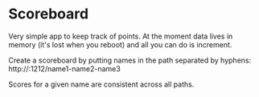 # Scoreboard

Very simple app to keep track of points.  At the moment data lives in memory (it's lost when you reboot) and all you can do is increment.

Create a scoreboard by putting names in the path separated by hyphens: http://<your-host>:1212/name1-name2-name3

Scores for a given name are consistent across all paths.